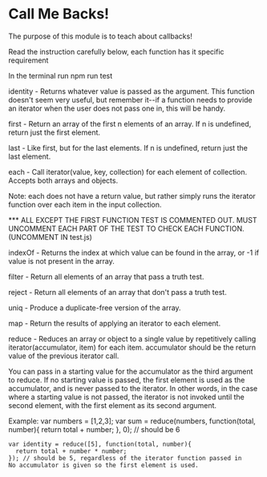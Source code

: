 # Call Me Backs!
The purpose of this module is to teach about callbacks!

Read the instruction carefully below, each function has it specific requirement

In the terminal run npm run test

identity - Returns whatever value is passed as the argument. This function doesn't seem very useful, but remember it--if a function needs to provide an iterator when the user does not pass one in, this will be handy.

first - Return an array of the first n elements of an array. If n is undefined, return just the first element.

last - Like first, but for the last elements. If n is undefined, return just the last element.

each - Call iterator(value, key, collection) for each element of collection. Accepts both arrays and objects.

Note: each does not have a return value, but rather simply runs the
iterator function over each item in the input collection.

\*\*\* ALL EXCEPT THE FIRST FUNCTION TEST IS COMMENTED OUT. MUST UNCOMMENT EACH PART OF THE TEST TO CHECK EACH FUNCTION. (UNCOMMENT IN test.js)

indexOf - Returns the index at which value can be found in the array, or -1 if value is not present in the array.

filter - Return all elements of an array that pass a truth test.

reject - Return all elements of an array that don't pass a truth test.

uniq - Produce a duplicate-free version of the array.

map - Return the results of applying an iterator to each element.

reduce - Reduces an array or object to a single value by repetitively calling
iterator(accumulator, item) for each item. accumulator should be
the return value of the previous iterator call.

You can pass in a starting value for the accumulator as the third argument to reduce. If no starting value is passed, the first element is used as the accumulator, and is never passed to the iterator. In other words, in the case where a starting value is not passed, the iterator is not invoked until the second element, with the first element as its second argument.

Example:
var numbers = [1,2,3];
var sum = reduce(numbers, function(total, number){
return total + number;
}, 0); // should be 6

    var identity = reduce([5], function(total, number){
      return total + number * number;
    }); // should be 5, regardless of the iterator function passed in
    No accumulator is given so the first element is used.
